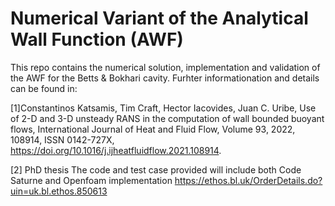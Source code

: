 # Numerical Variant of the Analytical Wall Function (AWF)
This repo contains the numerical solution, implementation and validation of the AWF for the Betts & Bokhari cavity. Furhter informationation and details can be found in:

[1]Constantinos Katsamis, Tim Craft, Hector Iacovides, Juan C. Uribe, Use of 2-D and 3-D unsteady RANS in the computation of wall bounded buoyant flows,
International Journal of Heat and Fluid Flow, Volume 93, 2022, 108914, ISSN 0142-727X, https://doi.org/10.1016/j.ijheatfluidflow.2021.108914.

[2] PhD thesis
The code and test case provided will include both Code Saturne and Openfoam implementation
https://ethos.bl.uk/OrderDetails.do?uin=uk.bl.ethos.850613
